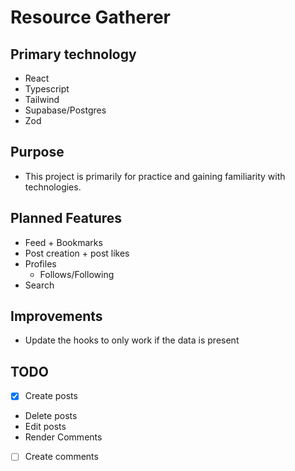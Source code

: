 # Resource Gatherer

## Primary technology

- React
- Typescript
- Tailwind
- Supabase/Postgres
- Zod

## Purpose

- This project is primarily for practice and gaining familiarity with technologies.

## Planned Features

- Feed + Bookmarks
- Post creation + post likes
- Profiles
  - Follows/Following
- Search

## Improvements 
- Update the hooks to only work if the data is present 

## TODO

- [x] Create posts
- Delete posts
- Edit posts
- Render Comments
- [ ] Create comments
